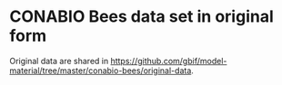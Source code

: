 # CONABIO Bees data set in original form

Original data are shared in https://github.com/gbif/model-material/tree/master/conabio-bees/original-data.
